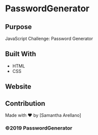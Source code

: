 # PasswordGenerator
 
## Purpose
JavaScript Challenge: Password Generator

## Built With
* HTML
* CSS

## Website

## Contribution
Made with ❤️ by [Samantha Arellano]

### ©️2019 PasswordGenerator
